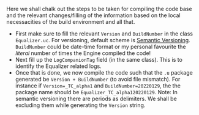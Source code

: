 Here we shall chalk out the steps to be taken for compiling the code base and the relevant changes/filling of the information 
based on the local necessacities of the build environment and all that.

- First make sure to fill the relevant ```Version``` and ```BuildNumber``` in the class ```Equalizer.uc```. For versioning, default scheme
is [Semantic Versioning](https://semver.org/). ```BuildNumber``` could be date-time format or my personal favourite the *literal* number of times
the Engine compiled the code!
- Next fill up the ```LogCompanionTag``` field (in the same class). This is to identify the Equalizer related logs.
- Once that is done, we now compile the code such that the ```.u``` package generated be ```Version + BuildNumber``` (to avoid file mismatch). For instance if ```Version=_TC_alpha1```
and ```BuildNumber=20220129```, the the package name should be ```Equalizer_TC_alpha120220129```. Note: In semantic versioning there are periods as delimiters.
 We shall be excluding them while generating the ```Version``` string.
